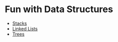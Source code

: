 <!--
https://github.com/byui-cse/cse212-course/tree/master/python_fundamentals
-->

# Fun with Data Structures

+ [Stacks](stacks.md)
+ [Linked Lists](linkedlists.md)
+ [Trees](trees.md)